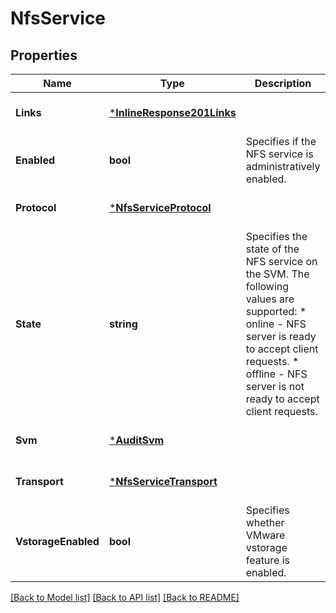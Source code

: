 # NfsService

## Properties
Name | Type | Description | Notes
------------ | ------------- | ------------- | -------------
**Links** | [***InlineResponse201Links**](inline_response_201__links.md) |  | [optional] [default to null]
**Enabled** | **bool** | Specifies if the NFS service is administratively enabled.  | [optional] [default to null]
**Protocol** | [***NfsServiceProtocol**](nfs_service_protocol.md) |  | [optional] [default to null]
**State** | **string** | Specifies the state of the NFS service on the SVM. The following values are supported:           * online - NFS server is ready to accept client requests.           * offline - NFS server is not ready to accept client requests.  | [optional] [default to null]
**Svm** | [***AuditSvm**](audit_svm.md) |  | [optional] [default to null]
**Transport** | [***NfsServiceTransport**](nfs_service_transport.md) |  | [optional] [default to null]
**VstorageEnabled** | **bool** | Specifies whether VMware vstorage feature is enabled. | [optional] [default to null]

[[Back to Model list]](../README.md#documentation-for-models) [[Back to API list]](../README.md#documentation-for-api-endpoints) [[Back to README]](../README.md)


